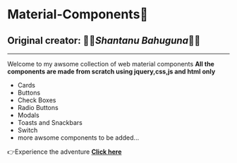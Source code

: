 # Material-Components📱
## Original creator: 👏🏼*Shantanu Bahuguna*👏🏼
---
Welcome to my awsome collection of web material components
**All the components are made from scratch using jquery,css,js and html only**

[~1]: Components:
- Cards
- Buttons
- Check Boxes
- Radio Buttons
- Modals
- Toasts and Snackbars
- Switch
- more awsome components to be added...


👉Experience the adventure [**Click here**]( https://shan-github.github.io/Material-Components/)
